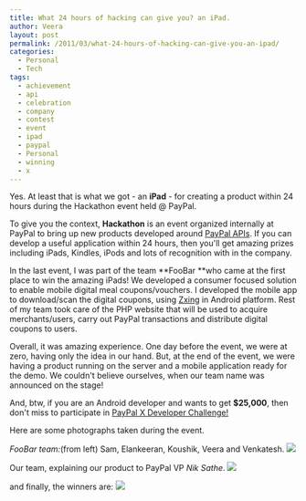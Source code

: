 ```yaml
---
title: What 24 hours of hacking can give you? an iPad.
author: Veera
layout: post
permalink: /2011/03/what-24-hours-of-hacking-can-give-you-an-ipad/
categories:
  - Personal
  - Tech
tags:
  - achievement
  - api
  - celebration
  - company
  - contest
  - event
  - ipad
  - paypal
  - Personal
  - winning
  - x
---
```


Yes. At least that is what we got - an **iPad** - for creating a product within 24 hours during the Hackathon event held @ PayPal.

To give you the context, **Hackathon** is an event organized internally at PayPal to bring up new products developed around [PayPal APIs][1]. If you can develop a useful application within 24 hours, then you'll get amazing prizes including iPads, Kindles, iPods and lots of recognition with in the company.

 [1]: https://www.x.com/community/ppx/dev-tools

In the last event, I was part of the team **FooBar **who came at the first place to win the amazing iPads! We developed a consumer focused solution to enable mobile digital meal coupons/vouchers. I developed the mobile app to download/scan the digital coupons, using [Zxing][2] in Android platform. Rest of my team took care of the PHP website that will be used to acquire merchants/users, carry out PayPal transactions and distribute digital coupons to users.

 [2]: http://code.google.com/p/zxing/

Overall, it was amazing experience. One day before the event, we were at zero, having only the idea in our hand. But, at the end of the event, we were having a product running on the server and a mobile application ready for the demo. We couldn't believe ourselves, when our team name was announced on the stage!

And, btw, if you are an Android developer and wants to get **$25,000**, then don't miss to participate in [PayPal X Developer Challenge!][4]

 [4]: https://www.x.com/people/BaldGeek/blog/2011/03/03/third-paypal-x-developer-challenge-google-android-apps

Here are some photographs taken during the event.

*FooBar team:*(from left) Sam, Elankeeran, Koushik, Veera and Venkatesh.
![][5]

 [5]: http://veerasundar.com/img/2011/03/hackathon-1.jpg 

Our team, explaining our product to PayPal VP *Nik Sathe*.
![][7]

 [7]: http://veerasundar.com/img/2011/03/hackathon-2.jpg

and finally, the winners are:
![][8]

 [8]: http://veerasundar.com/img/2011/03/hackathon-3.jpg